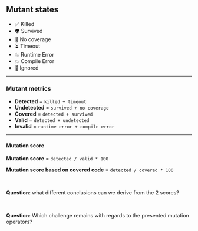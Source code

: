## Mutant states

- ✅ Killed
- 👽 Survived
- 🙈 No coverage
- ⏳ Timeout <!-- .element class="fragment" data-fragment-index="0" --> 
- 💥 Runtime <!-- .element class="fragment" data-fragment-index="1" --> Error
- 💥 Compile <!-- .element class="fragment" data-fragment-index="1" --> Error
- 🤥 Ignored <!-- .element class="fragment" data-fragment-index="2" -->

<!-- .element class="no-list" -->

---

### Mutant metrics

- **Detected** = `killed + timeout`
- **Undetected** = `survived + no coverage`
- **Covered** = `detected + survived`
- <!-- .element class="fragment" data-fragment-index="0" -->
  **Valid** = `detected + undetected`
- <!-- .element class="fragment" data-fragment-index="0" -->
  **Invalid** = `runtime error + compile error`

---

#### Mutation score

**Mutation score** = `detected / valid * 100`

**Mutation score based on covered code** = `detected / covered * 100`

&nbsp;

**Question**: what different conclusions can we derive from the 2 scores?
<!-- .element class="fragment" data-fragment-index="0" -->

&nbsp;

**Question**: Which challenge remains with regards to the presented mutation operators?
<!-- .element class="fragment" data-fragment-index="1" -->
